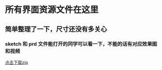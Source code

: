 # 所有界面资源文件在这里
## 简单整理了一下，尺寸还没有多关心
### sketch 和 prd 文件能打开的同学可以看一下，不能的话有对应效果图和视频
[点击下载zip](https://yetlink.oss-cn-shanghai.aliyuncs.com/yetlink.zip)
